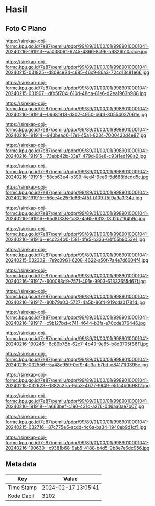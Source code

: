# Hasil

## Foto C Plano

https://sirekap-obj-formc.kpu.go.id/7e87/pemilu/pdpr/99/89/01/00/01/9989010001041-20240216-191913--aa038061-6245-4866-8c96-a6826b10aace.jpg

https://sirekap-obj-formc.kpu.go.id/7e87/pemilu/pdpr/99/89/01/00/01/9989010001041-20240215-031825--d809ce24-c685-46c9-86a3-724d13c81e66.jpg

https://sirekap-obj-formc.kpu.go.id/7e87/pemilu/pdpr/99/89/01/00/01/9989010001041-20240215-031907--dfb5f704-610d-48ca-81e6-d2ea1963b988.jpg

https://sirekap-obj-formc.kpu.go.id/7e87/pemilu/pdpr/99/89/01/00/01/9989010001041-20240216-191914--06681913-d302-4950-b6b1-30554037061e.jpg

https://sirekap-obj-formc.kpu.go.id/7e87/pemilu/pdpr/99/89/01/00/01/9989010001041-20240216-191914--940beac6-17e1-45a1-8234-7000430d4e87.jpg

https://sirekap-obj-formc.kpu.go.id/7e87/pemilu/pdpr/99/89/01/00/01/9989010001041-20240216-191915--73ebb42b-33a7-479d-96e8-c93f1ed198a2.jpg

https://sirekap-obj-formc.kpu.go.id/7e87/pemilu/pdpr/99/89/01/00/01/9989010001041-20240216-191915--58cb63e4-b399-4ed4-9ee6-5d688fdedd5c.jpg

https://sirekap-obj-formc.kpu.go.id/7e87/pemilu/pdpr/99/89/01/00/01/9989010001041-20240216-191915--56ce4e25-1d66-4f5f-b109-f5f9a9a3f34a.jpg

https://sirekap-obj-formc.kpu.go.id/7e87/pemilu/pdpr/99/89/01/00/01/9989010001041-20240216-191916--95d81338-1c33-4a65-9313-f3d2b7194b9c.jpg

https://sirekap-obj-formc.kpu.go.id/7e87/pemilu/pdpr/99/89/01/00/01/9989010001041-20240216-191916--ecc234b0-1581-4fe5-b336-64f05b9053e1.jpg

https://sirekap-obj-formc.kpu.go.id/7e87/pemilu/pdpr/99/89/01/00/01/9989010001041-20240215-032302--7e9c0961-6208-4622-a50f-7a4e7d6004f4.jpg

https://sirekap-obj-formc.kpu.go.id/7e87/pemilu/pdpr/99/89/01/00/01/9989010001041-20240216-191917--600083d9-7571-491e-9903-61332655d67f.jpg

https://sirekap-obj-formc.kpu.go.id/7e87/pemilu/pdpr/99/89/01/00/01/9989010001041-20240216-191917--80b79a03-5727-4a5b-86f4-919cda01781d.jpg

https://sirekap-obj-formc.kpu.go.id/7e87/pemilu/pdpr/99/89/01/00/01/9989010001041-20240216-191917--c9b127bd-c741-4644-b3fa-e70cde376446.jpg

https://sirekap-obj-formc.kpu.go.id/7e87/pemilu/pdpr/99/89/01/00/01/9989010001041-20240216-190246--6c89b76b-62c7-4b40-9e65-b8d3705f86f1.jpg

https://sirekap-obj-formc.kpu.go.id/7e87/pemilu/pdpr/99/89/01/00/01/9989010001041-20240215-032556--5a48e959-0ef9-4d3a-b7bd-e84171f0395c.jpg

https://sirekap-obj-formc.kpu.go.id/7e87/pemilu/pdpr/99/89/01/00/01/9989010001041-20240215-032623--1882c25a-9db3-4677-9949-e51c4b0698f2.jpg

https://sirekap-obj-formc.kpu.go.id/7e87/pemilu/pdpr/99/89/01/00/01/9989010001041-20240216-191918--1a663bef-c190-431c-a276-046aa0ae7b07.jpg

https://sirekap-obj-formc.kpu.go.id/7e87/pemilu/pdpr/99/89/01/00/01/9989010001041-20240215-032716--87c775e5-acdd-4c6a-ba34-1940eb9d1cf1.jpg

https://sirekap-obj-formc.kpu.go.id/7e87/pemilu/pdpr/99/89/01/00/01/9989010001041-20240216-190630--c9381b68-9ab5-4188-b4d5-9b8e7e6dc956.jpg


## Metadata

| Key        | Value               |
| ---------- | ------------------- |
| Time Stamp | 2024-02-17 13:05:41 |
| Kode Dapil | 3102                |



